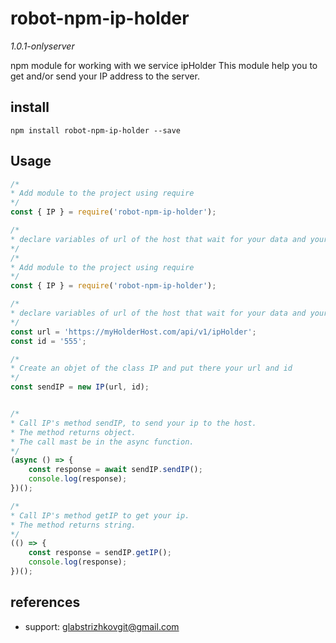 # robot-npm-ip-holder 
*1.0.1-onlyserver*

npm module for working with we service ipHolder
This module help you to get and/or send your IP address to the server.

## install
```shell
npm install robot-npm-ip-holder --save
```

## Usage
```js
/*
* Add module to the project using require
*/
const { IP } = require('robot-npm-ip-holder');

/*
* declare variables of url of the host that wait for your data and your device id
*/
/*
* Add module to the project using require
*/
const { IP } = require('robot-npm-ip-holder');

/*
* declare variables of url of the host that wait for your data and your device id
*/
const url = 'https://myHolderHost.com/api/v1/ipHolder';
const id = '555';

/*
* Create an objet of the class IP and put there your url and id
*/
const sendIP = new IP(url, id);


/*
* Call IP's method sendIP, to send your ip to the host.
* The method returns object.
* The call mast be in the async function.
*/
(async () => {
    const response = await sendIP.sendIP();
    console.log(response);
})();

/*
* Call IP's method getIP to get your ip.
* The method returns string.
*/
(() => {
    const response = sendIP.getIP();
    console.log(response);
})();
```

## references
* support: glabstrizhkovgit@gmail.com

